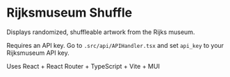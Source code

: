 # Rijksmuseum Shuffle

Displays randomized, shuffleable artwork from the Rijks museum.

Requires an API key.
Go to `.src/api/APIHandler.tsx` and set `api_key` to your Rijksmuseum API key.

Uses React + React Router + TypeScript + Vite + MUI
